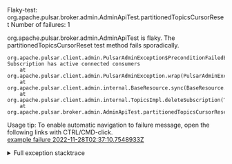         
Flaky-test: org.apache.pulsar.broker.admin.AdminApiTest.partitionedTopicsCursorReset
Number of failures: 1

org.apache.pulsar.broker.admin.AdminApiTest is flaky. The partitionedTopicsCursorReset test method fails sporadically.

```
org.apache.pulsar.client.admin.PulsarAdminException$PreconditionFailedException: Subscription has active connected consumers
	at org.apache.pulsar.client.admin.PulsarAdminException.wrap(PulsarAdminException.java:252)
	at org.apache.pulsar.client.admin.internal.BaseResource.sync(BaseResource.java:351)
	at org.apache.pulsar.client.admin.internal.TopicsImpl.deleteSubscription(TopicsImpl.java:755)
	at org.apache.pulsar.broker.admin.AdminApiTest.partitionedTopicsCursorReset(AdminApiTest.java:2561)
```

Usage tip: To enable automatic navigation to failure message, open the following links with CTRL/CMD-click.  
[example failure 2022-11-28T02:37:10.7548933Z](https://github.com/apache/pulsar/actions/runs/3561123430/jobs/5981834591#step:9:1291)  


<details>
<summary>Full exception stacktrace</summary>
<code><pre>
org.apache.pulsar.client.admin.PulsarAdminException$PreconditionFailedException: Subscription has active connected consumers
	at org.apache.pulsar.client.admin.PulsarAdminException.wrap(PulsarAdminException.java:252)
	at org.apache.pulsar.client.admin.internal.BaseResource.sync(BaseResource.java:351)
	at org.apache.pulsar.client.admin.internal.TopicsImpl.deleteSubscription(TopicsImpl.java:755)
	at org.apache.pulsar.broker.admin.AdminApiTest.partitionedTopicsCursorReset(AdminApiTest.java:2561)
	at java.base/jdk.internal.reflect.NativeMethodAccessorImpl.invoke0(Native Method)
	at java.base/jdk.internal.reflect.NativeMethodAccessorImpl.invoke(NativeMethodAccessorImpl.java:77)
	at java.base/jdk.internal.reflect.DelegatingMethodAccessorImpl.invoke(DelegatingMethodAccessorImpl.java:43)
	at java.base/java.lang.reflect.Method.invoke(Method.java:568)
	at org.testng.internal.invokers.MethodInvocationHelper.invokeMethod(MethodInvocationHelper.java:139)
	at org.testng.internal.invokers.InvokeMethodRunnable.runOne(InvokeMethodRunnable.java:47)
	at org.testng.internal.invokers.InvokeMethodRunnable.call(InvokeMethodRunnable.java:76)
	at org.testng.internal.invokers.InvokeMethodRunnable.call(InvokeMethodRunnable.java:11)
	at java.base/java.util.concurrent.FutureTask.run(FutureTask.java:264)
	at java.base/java.util.concurrent.ThreadPoolExecutor.runWorker(ThreadPoolExecutor.java:1136)
	at java.base/java.util.concurrent.ThreadPoolExecutor$Worker.run(ThreadPoolExecutor.java:635)
	at java.base/java.lang.Thread.run(Thread.java:833)
	Suppressed: org.apache.pulsar.client.admin.PulsarAdminException$PreconditionFailedException: Subscription has active connected consumers
		at org.apache.pulsar.client.admin.internal.BaseResource.getApiException(BaseResource.java:289)
		at org.apache.pulsar.client.admin.internal.BaseResource$4.failed(BaseResource.java:237)
		at org.glassfish.jersey.client.JerseyInvocation$1.failed(JerseyInvocation.java:882)
		at org.glassfish.jersey.client.JerseyInvocation$1.completed(JerseyInvocation.java:863)
		at org.glassfish.jersey.client.ClientRuntime.processResponse(ClientRuntime.java:229)
		at org.glassfish.jersey.client.ClientRuntime.access$200(ClientRuntime.java:62)
		at org.glassfish.jersey.client.ClientRuntime$2.lambda$response$0(ClientRuntime.java:173)
		at org.glassfish.jersey.internal.Errors$1.call(Errors.java:248)
		at org.glassfish.jersey.internal.Errors$1.call(Errors.java:244)
		at org.glassfish.jersey.internal.Errors.process(Errors.java:292)
		at org.glassfish.jersey.internal.Errors.process(Errors.java:274)
		at org.glassfish.jersey.internal.Errors.process(Errors.java:244)
		at org.glassfish.jersey.process.internal.RequestScope.runInScope(RequestScope.java:288)
		at org.glassfish.jersey.client.ClientRuntime$2.response(ClientRuntime.java:173)
		at org.apache.pulsar.client.admin.internal.http.AsyncHttpConnector.lambda$apply$1(AsyncHttpConnector.java:251)
		at java.base/java.util.concurrent.CompletableFuture.uniWhenComplete(CompletableFuture.java:863)
		at java.base/java.util.concurrent.CompletableFuture$UniWhenComplete.tryFire(CompletableFuture.java:841)
		at java.base/java.util.concurrent.CompletableFuture.postComplete(CompletableFuture.java:510)
		at java.base/java.util.concurrent.CompletableFuture.complete(CompletableFuture.java:2147)
		at org.apache.pulsar.client.admin.internal.http.AsyncHttpConnector.lambda$retryOperation$4(AsyncHttpConnector.java:293)
		at java.base/java.util.concurrent.CompletableFuture.uniWhenComplete(CompletableFuture.java:863)
		at java.base/java.util.concurrent.CompletableFuture$UniWhenComplete.tryFire(CompletableFuture.java:841)
		at java.base/java.util.concurrent.CompletableFuture.postComplete(CompletableFuture.java:510)
		at java.base/java.util.concurrent.CompletableFuture.complete(CompletableFuture.java:2147)
		at org.asynchttpclient.netty.NettyResponseFuture.loadContent(NettyResponseFuture.java:222)
		at org.asynchttpclient.netty.NettyResponseFuture.done(NettyResponseFuture.java:257)
		at org.asynchttpclient.netty.handler.AsyncHttpClientHandler.finishUpdate(AsyncHttpClientHandler.java:241)
		at org.asynchttpclient.netty.handler.HttpHandler.handleChunk(HttpHandler.java:114)
		at org.asynchttpclient.netty.handler.HttpHandler.handleRead(HttpHandler.java:143)
		at org.asynchttpclient.netty.handler.AsyncHttpClientHandler.channelRead(AsyncHttpClientHandler.java:78)
		at io.netty.channel.AbstractChannelHandlerContext.invokeChannelRead(AbstractChannelHandlerContext.java:379)
		at io.netty.channel.AbstractChannelHandlerContext.invokeChannelRead(AbstractChannelHandlerContext.java:365)
		at io.netty.channel.AbstractChannelHandlerContext.fireChannelRead(AbstractChannelHandlerContext.java:357)
		at io.netty.handler.codec.MessageToMessageDecoder.channelRead(MessageToMessageDecoder.java:103)
		at io.netty.channel.AbstractChannelHandlerContext.invokeChannelRead(AbstractChannelHandlerContext.java:379)
		at io.netty.channel.AbstractChannelHandlerContext.invokeChannelRead(AbstractChannelHandlerContext.java:365)
		at io.netty.channel.AbstractChannelHandlerContext.fireChannelRead(AbstractChannelHandlerContext.java:357)
		at io.netty.channel.CombinedChannelDuplexHandler$DelegatingChannelHandlerContext.fireChannelRead(CombinedChannelDuplexHandler.java:436)
		at io.netty.handler.codec.ByteToMessageDecoder.fireChannelRead(ByteToMessageDecoder.java:327)
		at io.netty.handler.codec.ByteToMessageDecoder.channelRead(ByteToMessageDecoder.java:299)
		at io.netty.channel.CombinedChannelDuplexHandler.channelRead(CombinedChannelDuplexHandler.java:251)
		at io.netty.channel.AbstractChannelHandlerContext.invokeChannelRead(AbstractChannelHandlerContext.java:379)
		at io.netty.channel.AbstractChannelHandlerContext.invokeChannelRead(AbstractChannelHandlerContext.java:365)
		at io.netty.channel.AbstractChannelHandlerContext.fireChannelRead(AbstractChannelHandlerContext.java:357)
		at io.netty.channel.DefaultChannelPipeline$HeadContext.channelRead(DefaultChannelPipeline.java:1410)
		at io.netty.channel.AbstractChannelHandlerContext.invokeChannelRead(AbstractChannelHandlerContext.java:379)
		at io.netty.channel.AbstractChannelHandlerContext.invokeChannelRead(AbstractChannelHandlerContext.java:365)
		at io.netty.channel.DefaultChannelPipeline.fireChannelRead(DefaultChannelPipeline.java:919)
		at io.netty.channel.nio.AbstractNioByteChannel$NioByteUnsafe.read(AbstractNioByteChannel.java:166)
		at io.netty.channel.nio.NioEventLoop.processSelectedKey(NioEventLoop.java:722)
		at io.netty.channel.nio.NioEventLoop.processSelectedKeysOptimized(NioEventLoop.java:658)
		at io.netty.channel.nio.NioEventLoop.processSelectedKeys(NioEventLoop.java:584)
		at io.netty.channel.nio.NioEventLoop.run(NioEventLoop.java:496)
		at io.netty.util.concurrent.SingleThreadEventExecutor$4.run(SingleThreadEventExecutor.java:995)
		at io.netty.util.internal.ThreadExecutorMap$2.run(ThreadExecutorMap.java:74)
		at io.netty.util.concurrent.FastThreadLocalRunnable.run(FastThreadLocalRunnable.java:30)
		... 1 more
	Caused by: javax.ws.rs.ClientErrorException: HTTP 412 Subscription has active connected consumers
		at org.glassfish.jersey.client.JerseyInvocation.createExceptionForFamily(JerseyInvocation.java:985)
		at org.glassfish.jersey.client.JerseyInvocation.convertToException(JerseyInvocation.java:967)
		at org.glassfish.jersey.client.JerseyInvocation.access$700(JerseyInvocation.java:82)
		... 54 more
Caused by: [CIRCULAR REFERENCE: javax.ws.rs.ClientErrorException: HTTP 412 Subscription has active connected consumers]

</pre></code>
</details>

